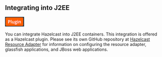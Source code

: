 

## Integrating into J2EE

![image](images/Plugin.png)


You can integrate Hazelcast into J2EE containers. This integration is offered as a Hazelcast plugin. Please see its own GitHub repository at <a href="https://github.com/hazelcast/hazelcast-ra" target="_blank">Hazelcast Resource Adapter</a> for information on configuring the resource adapter, glassfish applications, and JBoss web applications.
